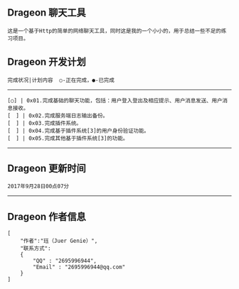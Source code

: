 ## Drageon 聊天工具

	这是一个基于Http的简单的网络聊天工具，同时这是我的一个小小的，用于总结一些不足的练习项目。

## Drageon 开发计划


	完成状况|计划内容  ○-正在完成，●-已完成
-----------------
```
[○] | 0x01.完成基础的聊天功能，包括：用户登入登出及相应提示、用户消息发送、用户消息接收。
[　] | 0x02.完成服务端日志输出备份。
[　] | 0x03.完成插件系统。
[　] | 0x04.完成基于插件系统[3]的用户身份验证功能。
[　] | 0x05.完成其他基于插件系统[3]的功能。
```
-----------------
## Drageon 更新时间

	2017年9月28日00点07分
-----------------
## Drageon 作者信息

```
[
	"作者":"珏（Juer Genie）",
	"联系方式":
	{
		"QQ" : "2695996944",
		"Email" : "2695996944@qq.com"
	}
]
```
